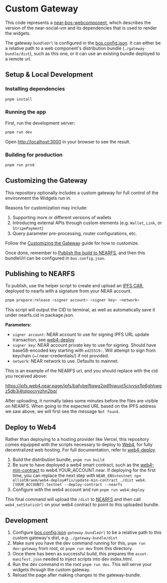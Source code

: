 # Custom Gateway

This code represents a [near-bos-webcomponent](https://github.com/NEARBuilders/near-bos-webcomponent), which describes the version of the near-social-vm and its dependencies that is used to render the widgets.

The gateway `bundleUrl` is configured in the [bos.config.json](../bos.config.json). It can either be a relative path to a web component's distribution bundle (`./gateway-bundle/dist`), such as this one, or it can use an existing bundle deployed to a remote url.

## Setup & Local Development

### Installing dependencies

```bash
pnpm install
```

### Running the app

First, run the development server:

```bash
pnpm run dev
```

Open [http://localhost:3000](http://localhost:3000) in your browser to see the result.

### Building for production

```bash
pnpm run prod
```

## Customizing the Gateway

This repository optionally includes a custom gateway for full control of the environment the Widgets run in.

Reasons for customization may include:

1. Supporting more or different versions of wallets
2. Introducing external APIs through custom elements (e.g. `Wallet`, `Link`, or `StripePayment`)
3. Query parameter pre-processing, router configurations, etc.

Follow the [Customizing the Gateway](https://github.com/NEARBuilders/bos-workspace?tab=readme-ov-file#customizing-the-gateway) guide for how to customize.

Once done, remember to [Publish the build to NEARFS](./gateway-bundle/README.md#publishing-to-nearfs), and then this bundleUrl can be configured in `bos.config.json`.

## Publishing to NEARFS

To publish, use the helper script to create and upload an [IPFS CAR](https://car.ipfs.io/), deployed to nearfs with a signature from your NEAR account.

```bash
pnpm prepare:release <signer account> <signer key> <network>
```

This script will output the CID to terminal, as well as automatically save it under nearfs.cid in package.json.

**Parameters:**

- `signer account`: NEAR account to use for signing IPFS URL update transaction, see [web4-deploy](https://github.com/vgrichina/web4-deploy?tab=readme-ov-file#deploy-fully-on-chain-to-nearfs)
- `signer key`: NEAR account private key to use for signing. Should have base58-encoded key starting with `ed25519:`. Will attempt to sign from keychain (~/.near-credentials/) if not provided.
- `network`: NEAR network to use. Defaults to mainnet.

This is an example of the NEARFS url, and you should replace with the cid you received above:

<https://ipfs.web4.near.page/ipfs/bafybeiftqwg2qdfhjwuxt5cjvvsxflp6ghhwgz5db3i4tqipocvyzhn2bq/>

After uploading, it normally takes some minutes before the files are visible on NEARFS. When going to the expected URL based on the IPFS address we saw above, we will first see the message `Not found`.

## Deploy to Web4

Rather than deploying to a hosting provider like Vercel, this repository comes equipped with the scripts necessary to deploy to [Web4](https://github.com/vgrichina/web4), for fully decentralized web hosting. For full documentation, refer to [web4-deploy](https://github.com/vgrichina/web4-deploy).

1. Build the distribution bundle, `pnpm run build`
2. Be sure to have deployed a web4 smart contract, such as the [web4-min-contract](https://github.com/vgrichina/web4-min-contract) to web4.YOUR_ACCOUNT.near. If deploying for the first time, you can replace the next step with `NEAR_ENV=testnet npx elliotBraem/web4-deploy#fix/update-min-contract ./dist web4.[YOUR_ACCOUNT].testnet --deploy-contract --nearfs`
3. Configure with the web4 account and run `pnpm run web4:deploy`

This final command will upload the `/dist` to [NEARFS](https://github.com/vgrichina/nearfs) and then call `web4_setStaticUrl` on your web4 contract to point to this uploaded bundle.

## Development

1. Configure [bos.config.json](../bos.config.json) `gateway.bundleUrl` to be a relative path to this custom gateway's dist, e.g. `./gateway-bundle/dist`
2. Make sure you have the dev command running for this, `pnpm run dev:gateway` from root, or `pnpm run dev` from this directory.
3. Once there has been as successful build, this prepares the `asset-manifest.json` needed to inject scripts into dev index.html.
4. Run the dev command in the root `pnpm run dev`. This will serve your widgets through the custom gateway.
5. Reload the page after making changes to the gateway-bundle.
